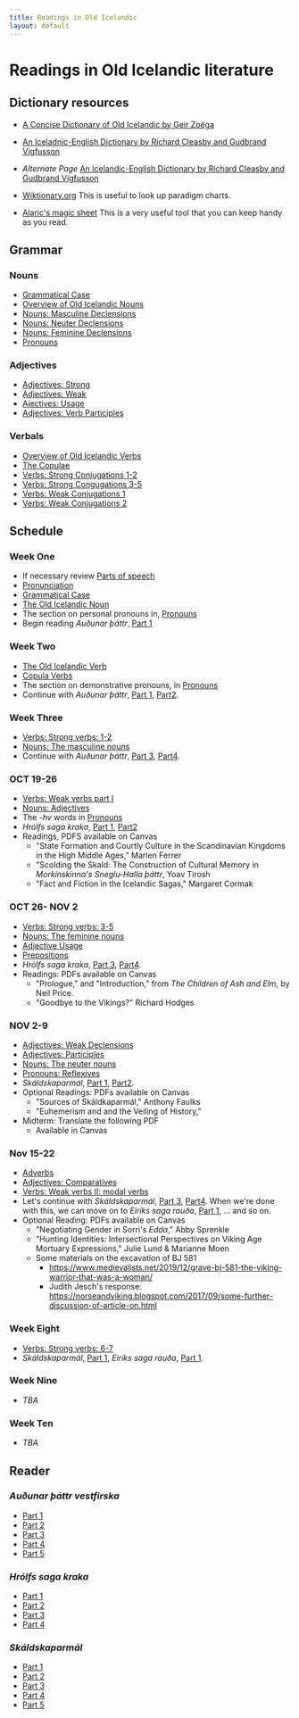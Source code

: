 ```yaml
---
title: Readings in Old Icelandic
layout: default
---
```


# Readings in Old Icelandic literature

## Dictionary resources

* [A Concise Dictionary of Old Icelandic by Geir Zoëga](https://old-icelandic.vercel.app/)
* [An Iceladnic-English Dictionary by Richard Cleasby and Gudbrand Vigfusson](http://lexicon.ff.cuni.cz/texts/oi_cleasbyvigfusson_about.html)
* _Alternate Page_ [An Icelandic-English Dictionary by Richard Cleasby and Gudbrand Vigfusson](https://old-norse.net/search.php)

* [Wiktionary.org](https://www.wiktionary.org/) This is useful to look up paradigm charts.

* [Alaric's magic sheet](https://www.alarichall.org.uk/teaching/Alaric's_magic_sheet.pdf) This is a very useful tool that you can keep handy as you read.

## Grammar

### Nouns

* [Grammatical Case](http://rcblack.net/grammar/case/)
* [Overview of Old Icelandic Nouns](https://rcblack.net/grammar/intro_nouns)
* [Nouns: Masculine Declensions](Http://rcblack.net/grammar/nouns_masc/)
* [Nouns: Neuter Declensions](http://rcblack.net/grammar/nouns_neut/)
* [Nouns: Feminine Declensions](http://rcblack.net/grammar/nouns_fem/)
* [Pronouns](http://rcblack.net/grammar/pronouns/)

### Adjectives

* [Adjectives: Strong](http://rcblack.net/grammar/adjectives/)
* [Adjectives: Weak](http://rcblack.net/grammar/adjectives_weak/)
* [Ajectives: Usage](http://rcblack.net/grammar/adjective_usage/)
* [Adjectives: Verb Participles](http://rcblack.net/grammar/adjectives_participles/)

### Verbals

* [Overview of Old Icelandic Verbs](http://rcblack.net/grammar/intro_verbs/)
* [The Copulae](http://rcblack.net/grammar/copulae/)
* [Verbs: Strong Conjugations 1-2](http://rcblack.net/grammar/verbs_strong_1-2/)
* [Verbs: Strong Congugations 3-5](http://rcblack.net/grammar/verbs_strong_3-5/)
* [Verbs: Weak Conjugations 1](http://rcblack.net/grammar/verbs_weak_i/)
* [Verbs: Weak Conjugations 2](http://rcblack.net/grammar/verbs_weak_ii/)

## Schedule

### Week One

* If necessary review [Parts of speech](https://owl.purdue.edu/owl/general_writing/mechanics/parts_of_speech_overview.html)
* [Pronunciation](http://rcblack.net/grammar/pronunciation/)
* [Grammatical Case](http://rcblack.net/grammar/case/)
* [The Old Icelandic Noun](http://rcblack.net/grammar/intro_nouns/)
* The section on personal pronouns in, [Pronouns](http://rcblack.net/grammar/pronouns/)
* Begin reading _Auðunar þáttr_, [Part 1](http://rcblack.net/reader/audun)

### Week Two

* [The Old Icelandic Verb](http://rcblack.net/grammar/intro_verbs/)
* [Copula Verbs](http://rcblack.net/grammar/copulae/)
* The section on demonstrative pronouns, in [Pronouns](http://rcblack.net/grammar/pronouns/)
* Continue with _Auðunar þáttr_, [Part 1](http://rcblack.net/reader/audun/), [Part2](http://rcblack.net/reader/audun2/). 

### Week Three

* [Verbs: Strong verbs: 1-2](http://rcblack.net/grammar/verbs_strong_1-2/:)
* [Nouns: The masculine nouns](http://rcblack.net/grammar/nouns_masc/)
* Continue with _Auðunar þáttr_, [Part 3](http://rcblack.net/reader/audun3/), [Part4](http://rcblack.net/reader/audun4/). 

### OCT 19-26

* [Verbs: Weak verbs part I](http://rcblack.net/grammar/verbs_weak_i/)
* [Nouns: Adjectives](http://rcblack.net/grammar/adjectives/)
* The _-hv_ words in [Pronouns](http://rcblack.net/grammar/pronouns/)
* _Hrólfs saga kraka_, [Part 1](http://rcblack.net/reader/hrolf1/), [Part2](http://rcblack.net/reader/hrolf2/)
* Readings, PDFS available on Canvas
	* "State Formation and Courtly Culture in the Scandinavian Kingdoms in the High Middle Ages," Marlen Ferrer
	* "Scolding the Skald: The Construction of Cultural Memory in _Morkinskinna's Sneglu-Halla þáttr_, Yoav Tirosh
	* "Fact and Fiction in the Icelandic Sagas," Margaret Cormak

### OCT 26- NOV 2 

* [Verbs: Strong verbs: 3-5](http://rcblack.net/grammar/verbs_strong_3-5/)
* [Nouns: The feminine nouns](http://rcblack.net/grammar/nouns_fem/)
* [Adjective Usage](http://rcblack.net/grammar/adjective_usage)
* [Prepositions](http://rcblack.net/grammar/prepositons)
* _Hrólfs saga kraka_, [Part 3](http://rcblack.net/reader/hrolf3/), [Part4](http://rcblack.net/grammar/hrolf4/).
* Readings: PDFs available on Canvas
	* "Prologue," and "Introduction," from _The Children of Ash and Elm_, by Neil Price.
	* "Goodbye to the Vikings?" Richard Hodges 

### NOV 2-9

* [Adjectives: Weak Declensions](http://rcblack.net/grammar/adjectives_weak)
* [Adjectives: Participles](http://rcblack.net/grammar/adjectives_participles)
* [Nouns: The neuter nouns](http://rcblack.net/grammar/nouns_neut/)
* [Pronouns: Reflexives](http://rcblack.net/grammar/reflexives)
* _Skáldskaparmál_, [Part 1](http://rcblack.net/reader/skald1/), [Part2](http://rcblack.net/reader/skald2/).
* Optional Readings: PDFs available on Canvas
	* "Sources of Skáldkaparmál," Anthony Faulks
	* "Euhemerism and and the Veiling of History,"
* Midterm: Translate the following PDF
	* Available in Canvas

### Nov 15-22

* [Adverbs](http://rcblack.net/grammar/adverbs/)
* [Adjectives: Comparatives](http://rcblack.net/grammar/adjectives_comparatives/)
* [Verbs: Weak verbs II: modal verbs](http://rcblack.net/grammar/verbs_weak_ii/)
* Let's continue with _Skáldskaparmál_, [Part 3](http://rcblack.net/reader/skald3/), [Part4](http://rcblack.net/reader/skald4/). When we're done with this, we can move on to _Eiríks saga rauða_, [Part 1](http://rcblack.net/reader/eirik1/), ... and so on.
* Optional Reading: PDFs available on Canvas
    * "Negotiating Gender in Sorri's _Edda_," Abby Sprenkle
    * "Hunting Identities: Intersectional Perspectives on Viking Age Mortuary Expressions," Julie Lund & Marianne Moen
    * Some materials on the excavation of BJ 581
        * https://www.medievalists.net/2019/12/grave-bj-581-the-viking-warrior-that-was-a-woman/
        * Judith Jesch's response: https://norseandviking.blogspot.com/2017/09/some-further-discussion-of-article-on.html

### Week Eight

* [Verbs: Strong verbs: 6-7]()
*  _Skáldskaparmál_, [Part 1](http://rcblack.net/reader/skald1/), _Eiríks saga rauða_, [Part 1](). 

### Week Nine

* _TBA_

### Week Ten

* _TBA_

## Reader

### _Auðunar þáttr vestfirska_

* [Part 1](http://rcblack.net/reader/audun/)
* [Part 2](http://rcblack.net/reader/audun2/)
* [Part 3](http://rcblack.net/reader/audun3/)
* [Part 4](http://rcblack.net/reader/audun4/)
* [Part 5](http://rcblack.net/reader/audun5/)

### _Hrólfs saga kraka_

* [Part 1](http://rcblack.net/reader/hrolf1/)
* [Part 2](http://rcblack.net/reader/hrolf2/)
* [Part 3](http://rcblack.net/reader/hrolf3/)
* [Part 4](http://rcblack.net/reader/hrolf4/)

### _Skáldskaparmál_

* [Part 1](http://rcblack.net/reader/skald1/)
* [Part 2](http://rcblack.net/reader/skald2/)
* [Part 3](http://rcblack.net/reader/skald3/)
* [Part 4](http://rcblack.net/reader/skald4/)
* [Part 5](http://rcblack.net/reader/skald5/)

